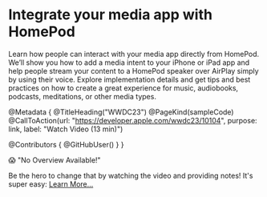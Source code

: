 # Integrate your media app with HomePod

Learn how people can interact with your media app directly from HomePod. We’ll show you how to add a media intent to your iPhone or iPad app and help people stream your content to a HomePod speaker over AirPlay simply by using their voice. Explore implementation details and get tips and best practices on how to create a great experience for music, audiobooks, podcasts, meditations, or other media types.

@Metadata {
   @TitleHeading("WWDC23")
   @PageKind(sampleCode)
   @CallToAction(url: "https://developer.apple.com/wwdc23/10104", purpose: link, label: "Watch Video (13 min)")

   @Contributors {
      @GitHubUser(<replace this with your GitHub handle>)
   }
}

😱 "No Overview Available!"

Be the hero to change that by watching the video and providing notes! It's super easy:
 [Learn More…](https://wwdcnotes.github.io/WWDCNotes/documentation/wwdcnotes/contributing)
